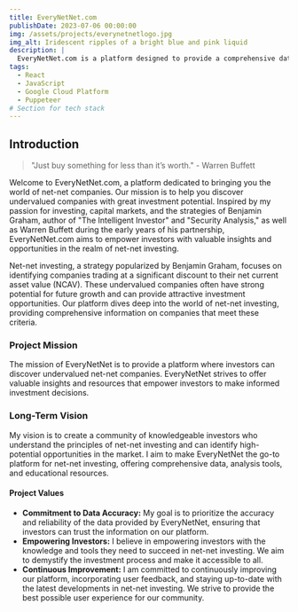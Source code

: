 ```yaml
---
title: EveryNetNet.com
publishDate: 2023-07-06 00:00:00
img: /assets/projects/everynetnetlogo.jpg
img_alt: Iridescent ripples of a bright blue and pink liquid
description: |
  EveryNetNet.com is a platform designed to provide a comprehensive database of net-net companies (companies trading below their net current asset value). The platform is designed to help investors access or filter data about net-net companies in a simple and intuitive manner, to allow them to make more informed investment decisions.
tags:
  - React
  - JavaScript
  - Google Cloud Platform
  - Puppeteer
# Section for tech stack
---
```


## Introduction

> "Just buy something for less than it’s worth." - Warren Buffett

Welcome to EveryNetNet.com, a platform dedicated to bringing you the world of net-net companies. Our mission is to help you discover undervalued companies with great investment potential. Inspired by my passion for investing, capital markets, and the strategies of Benjamin Graham, author of "The Intelligent Investor" and "Security Analysis," as well as Warren Buffett during the early years of his partnership, EveryNetNet.com aims to empower investors with valuable insights and opportunities in the realm of net-net investing.

Net-net investing, a strategy popularized by Benjamin Graham, focuses on identifying companies trading at a significant discount to their net current asset value (NCAV). These undervalued companies often have strong potential for future growth and can provide attractive investment opportunities. Our platform dives deep into the world of net-net investing, providing comprehensive information on companies that meet these criteria.

### Project Mission

The mission of EveryNetNet is to provide a platform where investors can discover undervalued net-net companies. EveryNetNet strives to offer valuable insights and resources that empower investors to make informed investment decisions.

### Long-Term Vision

My vision is to create a community of knowledgeable investors who understand the principles of net-net investing and can identify high-potential opportunities in the market. I aim to make EveryNetNet the go-to platform for net-net investing, offering comprehensive data, analysis tools, and educational resources.

#### Project Values

- **Commitment to Data Accuracy:** My goal is to prioritize the accuracy and reliability of the data provided by EveryNetNet, ensuring that investors can trust the information on our platform.
- **Empowering Investors:** I believe in empowering investors with the knowledge and tools they need to succeed in net-net investing. We aim to demystify the investment process and make it accessible to all.
- **Continuous Improvement:** I am committed to continuously improving our platform, incorporating user feedback, and staying up-to-date with the latest developments in net-net investing. We strive to provide the best possible user experience for our community.
